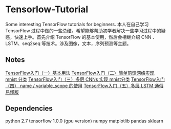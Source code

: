 # Tensorlow-Tutorial
Some interesting TensorFlow tutorials for beginners.
本人在自己学习 TensorFlow 过程中做的一些总结。希望能够帮助初学者解决一些学习过程中的疑惑，快速上手。首先介绍 TensorFlow 的基本使用，然后会相继介绍 CNN 、LSTM、seq2seq 等技术。涉及图像，文本，序列预测等主题。

## Notes
[TensorFlow入门（一）基本用法](http://blog.csdn.net/jerr__y/article/details/57084008)
[TensorFlow入门（二）简单前馈网络实现 mnist 分类](http://blog.csdn.net/jerr__y/article/details/57084077)
[TensorFlow入门（三）多层 CNNs 实现 mnist分类](http://blog.csdn.net/jerr__y/article/details/57086434)
[TensorFlow入门（四） name / variable_scope 的使用](http://blog.csdn.net/jerr__y/article/details/60877873)
[TensorFlow入门（五）多层 LSTM 通俗易懂版](http://blog.csdn.net/jerr__y/article/details/61195257)

## Dependencies
python 2.7
tensorflow 1.0.0 (gpu version)
numpy
matplotlib
pandas
sklearn
